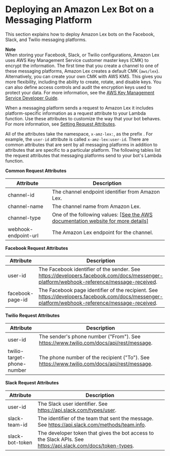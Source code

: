 # Deploying an Amazon Lex Bot on a Messaging Platform<a name="example1"></a>

This section explains how to deploy Amazon Lex bots on the Facebook, Slack, and Twilio messaging platforms\. 

**Note**  
When storing your Facebook, Slack, or Twilio configurations, Amazon Lex uses AWS Key Management Service customer master keys \(CMK\) to encrypt the information\. The first time that you create a channel to one of these messaging platforms, Amazon Lex creates a default CMK \(`aws/lex`\)\. Alternatively, you can create your own CMK with AWS KMS\. This gives you more flexibility, including the ability to create, rotate, and disable keys\. You can also define access controls and audit the encryption keys used to protect your data\. For more information, see the [AWS Key Management Service Developer Guide](http://docs.aws.amazon.com/kms/latest/developerguide/)\.

When a messaging platform sends a request to Amazon Lex it includes platform\-specific information as a request attribute to your Lambda function\. Use these attributes to customize the way that your bot behaves\. For more information, see [Setting Request Attributes](context-mgmt.md#context-mgmt-request-attribs)\.

All of the attributes take the namespace, `x-amz-lex:`, as the prefix \. For example, the `user-id` attribute is called `x-amz-lex:user-id`\. There are common attributes that are sent by all messaging platforms in addition to attributes that are specific to a particular platform\. The following tables list the request attributes that messaging platforms send to your bot's Lambda function\.


**Common Request Attributes**  

| Attribute | Description | 
| --- | --- | 
| channel\-id | The channel endpoint identifier from Amazon Lex\. | 
| channel\-name | The channel name from Amazon Lex\. | 
| channel\-type |  One of the following values: [\[See the AWS documentation website for more details\]](http://docs.aws.amazon.com/lex/latest/dg/example1.html)  | 
| webhook\-endpoint\-url | The Amazon Lex endpoint for the channel\. | 


**Facebook Request Attributes**  

| Attribute | Description | 
| --- | --- | 
| user\-id | The Facebook identifier of the sender\. See [https://developers\.facebook\.com/docs/messenger\-platform/webhook\-reference/message\-received](https://developers.facebook.com/docs/messenger-platform/webhook-reference/message-received)\. | 
| facebook\-page\-id | The Facebook page identifier of the recipient\. See [https://developers\.facebook\.com/docs/messenger\-platform/webhook\-reference/message\-received](https://developers.facebook.com/docs/messenger-platform/webhook-reference/message-received)\. | 


**Twilio Request Attributes**  

| Attribute | Description | 
| --- | --- | 
| user\-id | The sender's phone number \("From"\)\. See [https://www\.twilio\.com/docs/api/rest/message](https://www.twilio.com/docs/api/rest/message)\. | 
| twilio\-target\-phone\-number | The phone number of the recipient \("To"\)\. See [https://www\.twilio\.com/docs/api/rest/message](https://www.twilio.com/docs/api/rest/message)\. | 


**Slack Request Attributes**  

| Attribute | Description | 
| --- | --- | 
| user\-id | The Slack user identifier\. See [https://api\.slack\.com/types/user](https://api.slack.com/types/user)\. | 
| slack\-team\-id | The identifier of the team that sent the message\. See [https://api\.slack\.com/methods/team\.info](https://api.slack.com/methods/team.info)\. | 
| slack\-bot\-token | The developer token that gives the bot access to the Slack APIs\. See [https://api\.slack\.com/docs/token\-types](https://api.slack.com/docs/token-types)\. | 